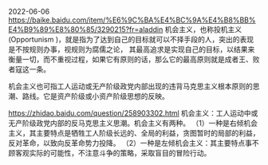 2022-06-06
https://baike.baidu.com/item/%E6%9C%BA%E4%BC%9A%E4%B8%BB%E4%B9%89%E8%80%85/3290215?fr=aladdin
机会主义，也称投机主义(Opportunism )，就是指为了达到自己的目标就可以不择手段的人，突出的表现是不按规则办事，视规则为腐儒之论，
其最高追求是实现自己的目标，以结果来衡量一切，而不重视过程，如果它有原则的话，那么它的最高原则就是成者王、败者寇这一条。

机会主义也可指工人运动或无产阶级政党内部出现的违背马克思主义根本原则的思潮、路线。它是资产阶级或小资产阶级思想的反映。


https://zhidao.baidu.com/question/258903302.html
机会主义：工人运动中或无产阶级政党内部的反马克思主义思潮。机会主义有两种。
（1）一种是右倾机会主义，其主要特点是牺牲工人阶级长远的、全局的利益，贪图暂时的局部的利益，反对革命，以致向反革命势力投降。
（2）一种是左倾机会主义：其主要特点事不顾客观实际的可能性，不注意斗争的策略，采取盲目的冒险行动。